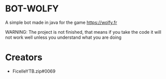 # BOT-WOLFY
A simple bot made in java for the game https://wolfy.fr


WARNING: The project is not finished, that means if you take the code it will not work well unless you understand what you are doing

# Creators
- FicelleYTB.zip#0069
